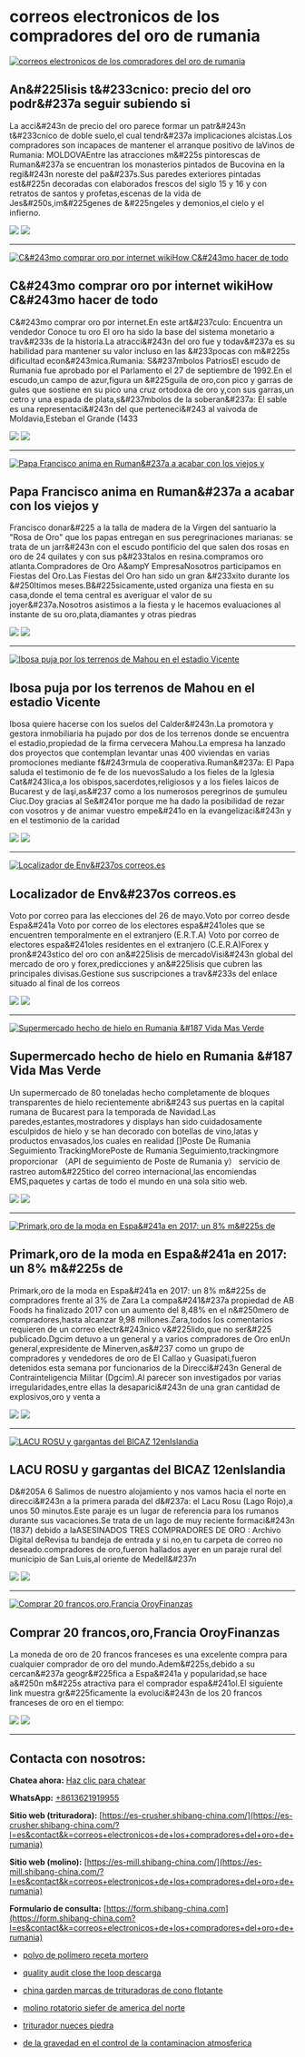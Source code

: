# correos electronicos de los compradores del oro de rumania

<a href="https://swt.shibang-china.com/?l=es&img&k=correos+electronicos+de+los+compradores+del+oro+de+rumania" target="_blank">![correos electronicos de los compradores del oro de rumania](http://static.shibang-china.com/all-800x300/627.jpg)</a>

## An&#225lisis t&#233cnico: precio del oro podr&#237a seguir subiendo si
La acci&#243n de precio del oro parece formar un patr&#243n t&#233cnico de doble suelo,el cual tendr&#237a implicaciones alcistas.Los compradores son incapaces de mantener el arranque positivo de laVinos de Rumania: MOLDOVAEntre las atracciones m&#225s pintorescas de Ruman&#237a se encuentran los monasterios pintados de Bucovina en la regi&#243n noreste del pa&#237s.Sus paredes exteriores pintadas est&#225n decoradas con elaborados frescos del siglo 15 y 16 y con retratos de santos y profetas,escenas de la vida de Jes&#250s,im&#225genes de &#225ngeles y demonios,el cielo y el infierno.


<a href="https://whatsapp.shibangsoft.com/WhatsApp.php" target="_blank" title="WhatsApp">![](http://static.shibang-china.com/icon/whatsapp.png)</a> <a href="https://swt.shibang-china.com/?l=es&icon&k=correos+electronicos+de+los+compradores+del+oro+de+rumania" target="_blank">![](http://static.shibang-china.com/icon/chat-es.png)</a>

---

<a href="https://swt.shibang-china.com/?l=es&img&k=correos+electronicos+de+los+compradores+del+oro+de+rumania" target="_blank">![C&#243mo comprar oro por internet wikiHow C&#243mo hacer de todo](http://static.shibang-china.com/all-800x300/600.jpg)</a>

## C&#243mo comprar oro por internet wikiHow C&#243mo hacer de todo
C&#243mo comprar oro por internet.En este art&#237culo: Encuentra un vendedor Conoce tu oro El oro ha sido la base del sistema monetario a trav&#233s de la historia.La atracci&#243n del oro fue y todav&#237a es su habilidad para mantener su valor incluso en las &#233pocas con m&#225s dificultad econ&#243mica.Rumania: S&#237mbolos PatriosEl escudo de Rumania fue aprobado por el Parlamento el 27 de septiembre de 1992.En el escudo,un campo de azur,figura un &#225guila de oro,con pico y garras de gules que sostiene en su pico una cruz ortodoxa de oro y,con sus garras,un cetro y una espada de plata,s&#237mbolos de la soberan&#237a: El sable es una representaci&#243n del que perteneci&#243 al vaivoda de Moldavia,Esteban el Grande (1433


<a href="https://whatsapp.shibangsoft.com/WhatsApp.php" target="_blank" title="WhatsApp">![](http://static.shibang-china.com/icon/whatsapp.png)</a> <a href="https://swt.shibang-china.com/?l=es&icon&k=correos+electronicos+de+los+compradores+del+oro+de+rumania" target="_blank">![](http://static.shibang-china.com/icon/chat-es.png)</a>

---

<a href="https://swt.shibang-china.com/?l=es&img&k=correos+electronicos+de+los+compradores+del+oro+de+rumania" target="_blank">![Papa Francisco anima en Ruman&#237a a acabar con los viejos y](http://static.shibang-china.com/all-800x300/398.jpg)</a>

## Papa Francisco anima en Ruman&#237a a acabar con los viejos y
Francisco donar&#225 a la talla de madera de la Virgen del santuario la "Rosa de Oro" que los papas entregan en sus peregrinaciones marianas: se trata de un jarr&#243n con el escudo pontificio del que salen dos rosas en oro de 24 quilates y con sus p&#233talos en resina.compramos oro atlanta.Compradores de Oro A&ampY EmpresaNosotros participamos en Fiestas del Oro.Las Fiestas del Oro han sido un gran &#233xito durante los &#250ltimos meses.B&#225sicamente,usted organiza una fiesta en su casa,donde el tema central es averiguar el valor de su joyer&#237a.Nosotros asistimos a la fiesta y le hacemos evaluaciones al instante de su oro,plata,diamantes y otras piedras


<a href="https://whatsapp.shibangsoft.com/WhatsApp.php" target="_blank" title="WhatsApp">![](http://static.shibang-china.com/icon/whatsapp.png)</a> <a href="https://swt.shibang-china.com/?l=es&icon&k=correos+electronicos+de+los+compradores+del+oro+de+rumania" target="_blank">![](http://static.shibang-china.com/icon/chat-es.png)</a>

---

<a href="https://swt.shibang-china.com/?l=es&img&k=correos+electronicos+de+los+compradores+del+oro+de+rumania" target="_blank">![Ibosa puja por los terrenos de Mahou en el estadio Vicente](http://static.shibang-china.com/all-800x300/1457.jpg)</a>

## Ibosa puja por los terrenos de Mahou en el estadio Vicente
Ibosa quiere hacerse con los suelos del Calder&#243n.La promotora y gestora inmobiliaria ha pujado por dos de los terrenos donde se encuentra el estadio,propiedad de la firma cervecera Mahou.La empresa ha lanzado dos proyectos que contemplan levantar unas 400 viviendas en varias promociones mediante f&#243rmula de cooperativa.Ruman&#237a: El Papa saluda el testimonio de fe de los nuevosSaludo a los fieles de la Iglesia Cat&#243lica,a los obispos,sacerdotes,religiosos y a los fieles laicos de Bucarest y de Iaşi,as&#237 como a los numerosos peregrinos de şumuleu Ciuc.Doy gracias al Se&#241or porque me ha dado la posibilidad de rezar con vosotros y de animar vuestro empe&#241o en la evangelizaci&#243n y en el testimonio de la caridad


<a href="https://whatsapp.shibangsoft.com/WhatsApp.php" target="_blank" title="WhatsApp">![](http://static.shibang-china.com/icon/whatsapp.png)</a> <a href="https://swt.shibang-china.com/?l=es&icon&k=correos+electronicos+de+los+compradores+del+oro+de+rumania" target="_blank">![](http://static.shibang-china.com/icon/chat-es.png)</a>

---

<a href="https://swt.shibang-china.com/?l=es&img&k=correos+electronicos+de+los+compradores+del+oro+de+rumania" target="_blank">![Localizador de Env&#237os correos.es](http://static.shibang-china.com/all-800x300/65.jpg)</a>

## Localizador de Env&#237os correos.es
Voto por correo para las elecciones del 26 de mayo.Voto por correo desde Espa&#241a Voto por correo de los electores espa&#241oles que se encuentren temporalmente en el extranjero (E.R.T.A) Voto por correo de electores espa&#241oles residentes en el extranjero (C.E.R.A)Forex y pron&#243stico del oro con an&#225lisis de mercadoVisi&#243n global del mercado de oro y forex,predicciones y an&#225lisis que cubren las principales divisas.Gestione sus suscripciones a trav&#233s del enlace situado al final de los correos


<a href="https://whatsapp.shibangsoft.com/WhatsApp.php" target="_blank" title="WhatsApp">![](http://static.shibang-china.com/icon/whatsapp.png)</a> <a href="https://swt.shibang-china.com/?l=es&icon&k=correos+electronicos+de+los+compradores+del+oro+de+rumania" target="_blank">![](http://static.shibang-china.com/icon/chat-es.png)</a>

---

<a href="https://swt.shibang-china.com/?l=es&img&k=correos+electronicos+de+los+compradores+del+oro+de+rumania" target="_blank">![Supermercado hecho de hielo en Rumania &#187 Vida Mas Verde](http://static.shibang-china.com/all-800x300/535.jpg)</a>

## Supermercado hecho de hielo en Rumania &#187 Vida Mas Verde
Un supermercado de 80 toneladas hecho completamente de bloques transparentes de hielo recientemente abri&#243 sus puertas en la capital rumana de Bucarest para la temporada de Navidad.Las paredes,estantes,mostradores y displays han sido cuidadosamente esculpidos de hielo y se han decorado con botellas de vino,latas y productos envasados,los cuales en realidad []Poste De Rumania Seguimiento TrackingMorePoste de Rumania Seguimiento,trackingmore proporcionar （API de seguimiento de Poste de Rumania y） servicio de rastreo autom&#225tico del correo internacional,las encomiendas EMS,paquetes y cartas de todo el mundo en una sola sitio web.


<a href="https://whatsapp.shibangsoft.com/WhatsApp.php" target="_blank" title="WhatsApp">![](http://static.shibang-china.com/icon/whatsapp.png)</a> <a href="https://swt.shibang-china.com/?l=es&icon&k=correos+electronicos+de+los+compradores+del+oro+de+rumania" target="_blank">![](http://static.shibang-china.com/icon/chat-es.png)</a>

---

<a href="https://swt.shibang-china.com/?l=es&img&k=correos+electronicos+de+los+compradores+del+oro+de+rumania" target="_blank">![Primark,oro de la moda en Espa&#241a en 2017: un 8% m&#225s de](http://static.shibang-china.com/all-800x300/1073.jpg)</a>

## Primark,oro de la moda en Espa&#241a en 2017: un 8% m&#225s de
Primark,oro de la moda en Espa&#241a en 2017: un 8% m&#225s de compradores frente al 3% de Zara La compa&#241&#237a propiedad de AB Foods ha finalizado 2017 con un aumento del 8,48% en el n&#250mero de compradores,hasta alcanzar 9,98 millones.Zara,todos los comentarios requieren de un correo electr&#243nico v&#225lido,que no ser&#225 publicado.Dgcim detuvo a un general y a varios compradores de Oro enUn general,expresidente de Minerven,as&#237 como un grupo de compradores y vendedores de oro de El Callao y Guasipati,fueron detenidos esta semana por funcionarios de la Direcci&#243n General de Contrainteligencia Militar (Dgcim).Al parecer son investigados por varias irregularidades,entre ellas la desaparici&#243n de una gran cantidad de explosivos,oro y venta a


<a href="https://whatsapp.shibangsoft.com/WhatsApp.php" target="_blank" title="WhatsApp">![](http://static.shibang-china.com/icon/whatsapp.png)</a> <a href="https://swt.shibang-china.com/?l=es&icon&k=correos+electronicos+de+los+compradores+del+oro+de+rumania" target="_blank">![](http://static.shibang-china.com/icon/chat-es.png)</a>

---

<a href="https://swt.shibang-china.com/?l=es&img&k=correos+electronicos+de+los+compradores+del+oro+de+rumania" target="_blank">![LACU ROSU y gargantas del BICAZ 12enIslandia](http://static.shibang-china.com/all-800x300/1517.jpg)</a>

## LACU ROSU y gargantas del BICAZ 12enIslandia
D&#205A 6 Salimos de nuestro alojamiento y nos vamos hacia el norte en direcci&#243n a la primera parada del d&#237a: el Lacu Rosu (Lago Rojo),a unos 50 minutos.Este paraje es un lugar de referencia para los rumanos durante sus vacaciones.Se trata de un lago de muy reciente formaci&#243n (1837) debido a laASESINADOS TRES COMPRADORES DE ORO : Archivo Digital deRevisa tu bandeja de entrada y si no,en tu carpeta de correo no deseado.compradores de oro,fueron hallados ayer en un paraje rural del municipio de San Luis,al oriente de Medell&#237n


<a href="https://whatsapp.shibangsoft.com/WhatsApp.php" target="_blank" title="WhatsApp">![](http://static.shibang-china.com/icon/whatsapp.png)</a> <a href="https://swt.shibang-china.com/?l=es&icon&k=correos+electronicos+de+los+compradores+del+oro+de+rumania" target="_blank">![](http://static.shibang-china.com/icon/chat-es.png)</a>

---

<a href="https://swt.shibang-china.com/?l=es&img&k=correos+electronicos+de+los+compradores+del+oro+de+rumania" target="_blank">![Comprar 20 francos,oro,Francia OroyFinanzas](http://static.shibang-china.com/all-800x300/12.jpg)</a>

## Comprar 20 francos,oro,Francia OroyFinanzas
La moneda de oro de 20 francos franceses es una excelente compra para cualquier comprador de oro del mundo.Adem&#225s,debido a su cercan&#237a geogr&#225fica a Espa&#241a y popularidad,se hace a&#250n m&#225s atractiva para el comprador espa&#241ol.El siguiente link muestra gr&#225ficamente la evoluci&#243n de los 20 francos franceses de oro en el tiempo:

<a href="https://whatsapp.shibangsoft.com/WhatsApp.php" target="_blank" title="WhatsApp">![](http://static.shibang-china.com/icon/whatsapp.png)</a> <a href="https://swt.shibang-china.com/?l=es&icon&k=correos+electronicos+de+los+compradores+del+oro+de+rumania" target="_blank">![](http://static.shibang-china.com/icon/chat-es.png)</a>

---
## Contacta con nosotros:

**Chatea ahora:** [Haz clic para chatear](https://swt.shibang-china.com?l=es&contact&k=correos+electronicos+de+los+compradores+del+oro+de+rumania)

**WhatsApp:**  [+8613621919955](https://whatsapp.shibangsoft.com/WhatsApp.php)

**Sitio web (trituradora):** [https://es-crusher.shibang-china.com/](https://es-crusher.shibang-china.com/?l=es&contact&k=correos+electronicos+de+los+compradores+del+oro+de+rumania)

**Sitio web (molino):** [https://es-mill.shibang-china.com/](https://es-mill.shibang-china.com/?l=es&contact&k=correos+electronicos+de+los+compradores+del+oro+de+rumania)

**Formulario de consulta:** [https://form.shibang-china.com](https://form.shibang-china.com?l=es&contact&k=correos+electronicos+de+los+compradores+del+oro+de+rumania)

* [polvo de polímero receta mortero](../68/polvo%20de%20pol%C3%ADmero%20receta%20mortero.md)

* [quality audit close the loop descarga](../66/quality%20audit%20close%20the%20loop%20descarga.md)

* [china garden marcas de trituradoras de cono flotante](../66/china%20garden%20marcas%20de%20trituradoras%20de%20cono%20flotante.md)

* [molino rotatorio siefer de america del norte](../67/molino%20rotatorio%20siefer%20de%20america%20del%20norte.md)

* [triturador nueces piedra](../70/triturador%20nueces%20piedra.md)

* [de la gravedad en el control de la contaminacion atmosferica](../66/de%20la%20gravedad%20en%20el%20control%20de%20la%20contaminacion%20atmosferica.md)